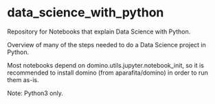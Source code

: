 # data_science_with_python
Repository for Notebooks that explain Data Science with Python.

Overview of many of the steps needed to do a Data Science project in Python.

Most notebooks depend on domino.utils.jupyter.notebook_init, 
so it is recommended to install domino (from aparafita/domino) in order to run them as-is.

Note: Python3 only.
